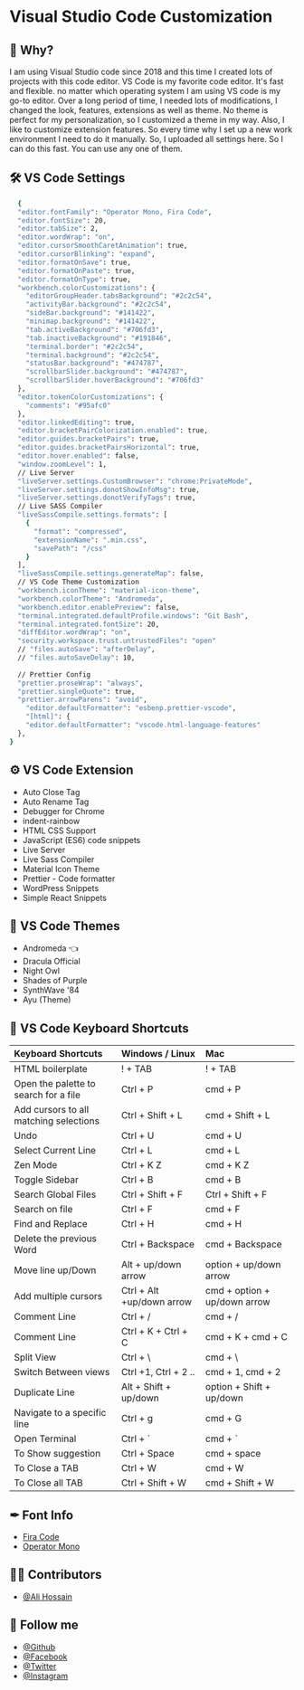 # Visual Studio Code Customization

## 📝 Why?
I am using Visual Studio code since 2018 and this time I created lots of projects with this code editor. VS Code is my favorite code editor. It's fast and flexible. no matter which operating system I am using VS code is my go-to editor. Over a long period of time, I needed lots of modifications, I changed the look, features, extensions as well as theme. No theme is perfect for my personalization, so I customized a theme in my way. Also, I like to customize extension features. So every time why I set up a new work environment I need to do it manually. So, I uploaded all settings here. So I can do this fast. You can use any one of them.

## 🛠 VS Code Settings
```bash
  {
  "editor.fontFamily": "Operator Mono, Fira Code",
  "editor.fontSize": 20,
  "editor.tabSize": 2,
  "editor.wordWrap": "on",
  "editor.cursorSmoothCaretAnimation": true,
  "editor.cursorBlinking": "expand",
  "editor.formatOnSave": true,
  "editor.formatOnPaste": true,
  "editor.formatOnType": true,
  "workbench.colorCustomizations": {
    "editorGroupHeader.tabsBackground": "#2c2c54",
    "activityBar.background": "#2c2c54",
    "sideBar.background": "#141422",
    "minimap.background": "#141422",
    "tab.activeBackground": "#706fd3",
    "tab.inactiveBackground": "#191846",
    "terminal.border": "#2c2c54",
    "terminal.background": "#2c2c54",
    "statusBar.background": "#474787",
    "scrollbarSlider.background": "#474787",
    "scrollbarSlider.hoverBackground": "#706fd3"
  },
  "editor.tokenColorCustomizations": {
    "comments": "#95afc0"
  },
  "editor.linkedEditing": true,
  "editor.bracketPairColorization.enabled": true,
  "editor.guides.bracketPairs": true,
  "editor.guides.bracketPairsHorizontal": true,
  "editor.hover.enabled": false,
  "window.zoomLevel": 1,
  // Live Server 
  "liveServer.settings.CustomBrowser": "chrome:PrivateMode",
  "liveServer.settings.donotShowInfoMsg": true,
  "liveServer.settings.donotVerifyTags": true,
  // Live SASS Compiler
  "liveSassCompile.settings.formats": [
    {
      "format": "compressed",
      "extensionName": ".min.css",
      "savePath": "/css"
    }
  ],
  "liveSassCompile.settings.generateMap": false,
  // VS Code Theme Customization
  "workbench.iconTheme": "material-icon-theme",
  "workbench.colorTheme": "Andromeda",
  "workbench.editor.enablePreview": false,
  "terminal.integrated.defaultProfile.windows": "Git Bash",
  "terminal.integrated.fontSize": 20,
  "diffEditor.wordWrap": "on",
  "security.workspace.trust.untrustedFiles": "open"
  // "files.autoSave": "afterDelay",
  // "files.autoSaveDelay": 10,
  
  // Prettier Config
  "prettier.proseWrap": "always",
  "prettier.singleQuote": true,
  "prettier.arrowParens": "avoid",
    "editor.defaultFormatter": "esbenp.prettier-vscode",
    "[html]": {
    "editor.defaultFormatter": "vscode.html-language-features"
  },
}

```

## ⚙️ VS Code Extension
- Auto Close Tag
- Auto Rename Tag
- Debugger for Chrome
- indent-rainbow
- HTML CSS Support
- JavaScript (ES6) code snippets
- Live Server
- Live Sass Compiler
- Material Icon Theme
- Prettier - Code formatter
- WordPress Snippets
- Simple React Snippets


## 🎨 VS Code Themes
- Andromeda 👈
- Dracula Official
- Night Owl
- Shades of Purple
- SynthWave '84
- Ayu (Theme)

## 🔑 VS Code Keyboard Shortcuts 

| Keyboard Shortcuts | Windows / Linux     | Mac   |
| :-------- | :------- | :-------------------------------- |
|  HTML boilerplate  |  ! + TAB | ! + TAB |
|  Open the palette to search for a file  | Ctrl + P | cmd + P |
|  Add cursors to all matching selections  | Ctrl + Shift + L  | cmd + Shift + L |
|  Undo  |  Ctrl + U | cmd + U |
|  Select Current Line  | Ctrl + L | cmd + L |
|  Zen Mode  | Ctrl + K Z | cmd + K Z |
|  Toggle Sidebar  | Ctrl + B | cmd + B |
|  Search Global Files  | Ctrl + Shift + F | Ctrl + Shift + F |
|  Search on file  | Ctrl + F | cmd + F |
|  Find and Replace  | Ctrl + H | cmd + H |
|  Delete the previous Word  | Ctrl + Backspace | cmd + Backspace |
|  Move line up/Down  | Alt + up/down arrow | option + up/down arrow |
|  Add multiple cursors  | Ctrl + Alt +up/down arrow | cmd + option + up/down arrow |
|  Comment Line  | Ctrl + / | cmd + / |
|  Comment Line  | Ctrl + K + Ctrl + C | cmd + K + cmd + C |
|  Split View  | Ctrl + \  | cmd + \ |
|  Switch Between views |  Ctrl +1, Ctrl + 2 .. | cmd + 1, cmd + 2 |
|  Duplicate Line  | Alt + Shift + up/down | option + Shift + up/down |
|  Navigate to a specific line  | Ctrl + g | cmd + G |
|  Open Terminal | Ctrl + ` | cmd + ` |
|  To Show suggestion | Ctrl + Space | cmd + space |
|  To Close a TAB | Ctrl + W | cmd + W |
|  To Close all TAB | Ctrl + Shift + W | cmd + Shift + W |





## ✒ Font Info
- [Fira Code](https://fonts.google.com/specimen/Fira+Code)
- [Operator Mono](https://www.typography.com/fonts/operator/styles)

## 🧑‍💻 Contributors
- [@Ali Hossain](https://github.com/shovoalways/)


## 🥰 Follow me
- [@Github](https://github.com/shovoalways/) 
- [@Facebook](https://facebook.com/shovoalways/) 
- [@Twitter](https://twitter.com/shovoalways/) 
- [@Instagram](https://instagram.com/shovoalways/) 
